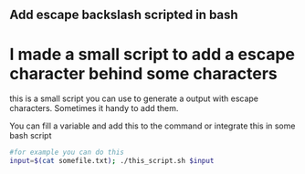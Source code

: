 ## Add escape backslash scripted in bash
# I made a small script to add a escape character behind some characters

this is a small script you can use to generate a output with escape characters. 
Sometimes it handy to add them. 


You can fill a variable and add this to the command or integrate this in some bash script
```bash
#for example you can do this
input=$(cat somefile.txt); ./this_script.sh $input
```

